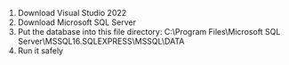 1. Download Visual Studio 2022
2. Download Microsoft SQL Server
3. Put the database into this file directory: C:\Program Files\Microsoft SQL Server\MSSQL16.SQLEXPRESS\MSSQL\DATA
4. Run it safely
